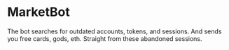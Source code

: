 # MarketBot
The bot searches for outdated accounts, tokens, and sessions. And sends you free cards, gods, eth. Straight from these abandoned sessions.
